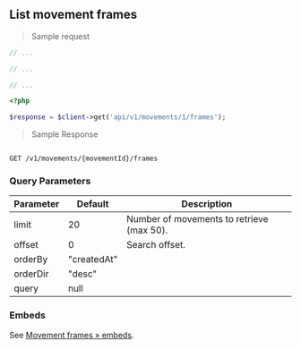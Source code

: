 ## List movement frames

> Sample request

```java
// ...
```

```c
// ...
```

```csharp
// ...
```

```php
<?php

$response = $client->get('api/v1/movements/1/frames');
```

> Sample Response

```json

```

`GET /v1/movements/{movementId}/frames`

### Query Parameters

Parameter | Default | Description
--------- | ------- | -----------
limit | 20 | Number of movements to retrieve (max 50).
offset | 0 | Search offset.
orderBy | "createdAt" |
orderDir | "desc" |
query | null |

### Embeds

See [Movement frames &raquo; embeds](#embeds-for-movements).
